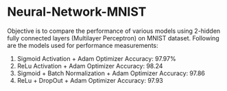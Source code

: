 # Neural-Network-MNIST
Objective is to compare the performance of various models using 2-hidden fully connected layers (Multilayer Perceptron) on MNIST dataset.
Following are the models used for performance measurements:
1. Sigmoid Activation + Adam Optimizer
Accuracy: 97.97%
2. ReLu Activation + Adam Optimizer
Accuracy: 98.24
3. Sigmoid + Batch Normalization + Adam Optimizer
Accuracy: 97.86
4. ReLu + DropOut + Adam Optimizer
Accuracy: 97.93
